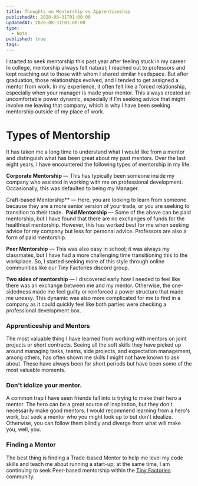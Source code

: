 ```yaml
---
title: Thoughts on Mentorship vs Apprenticeship
publishedAt: 2020-08-31T01:00:00
updatedAt: 2020-08-31T01:00:00
type:
  - Note
published: true
tags:
---
```

I started to seek mentorship this past year after feeling stuck in my career. In college, mentorship always felt natural; I reached out to professors and kept reaching out to those with whom I shared similar headspace. But after graduation, those relationships evolved, and I tended to get assigned a mentor from work. In my experience, it often felt like a forced relationship, especially when your manager is made your mentor. This always created an uncomfortable power dynamic, especially if I’m seeking advice that might involve me leaving that company, which is why I have been seeking mentorship outside of my place of work.


# Types of Mentorship

It has taken me a long time to understand what I would like from a mentor and distinguish what has been great about my past mentors. Over the last eight years, I have encountered the following types of mentorship in my life:

**Corporate Mentorship** — This has typically been someone inside my company who assisted in working with me on professional development. Occasionally, this was defaulted to being my Manager.

Craft-based Mentorship** — Here, you are looking to learn from someone because they are a more senior version of your trade, or you are seeking to transition to their trade.
﻿
**Paid Mentorship** — Some of the above can be paid mentorship, but I have found that there are no exchanges of funds for the healthiest mentorship. However, this has worked best for me when seeking advice for my company but less for personal advice. Professors are also a form of paid mentorship.

**Peer Mentorship** — This was also easy in school; it was always my classmates, but I have had a more challenging time transitioning this to the workplace. So, I started seeking more of this style through online communities like our Tiny Factories discord group.

**Two sides of mentorship** — I discovered early how I needed to feel like there was an exchange between me and my mentor. Otherwise, the one-sidedness made me feel guilty or reinforced a power structure that made me uneasy. This dynamic was also more complicated for me to find in a company as it could quickly feel like both parties were checking a professional development box.

### Apprenticeship and Mentors
The most valuable thing I have learned from working with mentors on joint projects or short contracts. Seeing all the soft skills they have picked up around managing tasks, teams, side projects, and expectation management, among others, has often shown me skills I might not have known to ask about. These have always been for short periods but have been some of the most valuable moments. 
### Don't idolize your mentor. 
A common trap I have seen friends fall into is trying to make their hero a mentor. The hero can be a great source of inspiration, but they don't necessarily make good mentors. I would recommend learning from a hero's work, but seek a mentor who you might look up to but don't idealize. Otherwise, you can follow them blindly and diverge from what will make you, well, you. ﻿
### Finding a Mentor
The best thing is finding a Trade-based Mentor to help me level my code skills and teach me about running a start-up; at the same time, I am continuing to seek Peer-based mentorship within the [Tiny Factories](https://tinyfactories.space/) community.